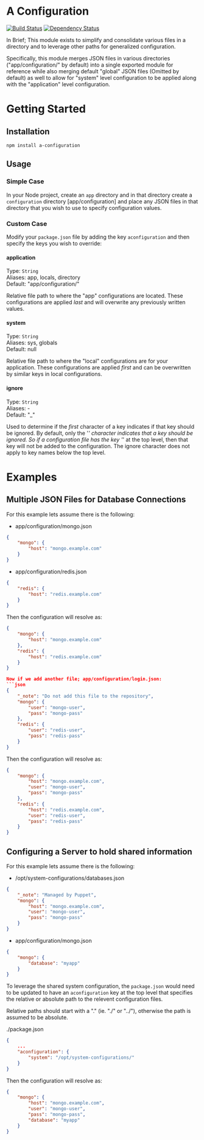 # A Configuration

[![Build Status](https://secure.travis-ci.org/aetherwalker/a-configuration.png)](http://travis-ci.org/aetherwalker/a-configuration)
[![Dependency Status](https://david-dm.org/aetherwalker/a-configuration.svg)](https://david-dm.org/aetherwalker/a-configuration)

In Brief; This module exists to simplify and consolidate various files in a directory and to leverage other paths for generalized configuration.

Specifically, this module merges JSON files in various directories ("app/configuration/" by default) into a single exported module for reference while also merging default "global" JSON files (Omitted by default) as well to allow for "system" level configuration to be applied along with the "application" level configuration.

# Getting Started

## Installation

```
npm install a-configuration
```

## Usage

### Simple Case

In your Node project, create an `app` directory and in that directory create a `configuration` directory [app/configuration] and place any JSON files in that directory that you wish to use to specify configuration values.

### Custom Case

Modify your `package.json` file by adding the key `aconfiguration` and then specify the keys you wish to override:

#### application
Type: `String`  
Aliases: app, locals, directory  
Default: "app/configuration/"

Relative file path to where the "app" configurations are located. These configurations are applied _last_ and will overwrite any previously written values.

#### system
Type: `String`  
Aliases: sys, globals  
Default: null

Relative file path to where the "local" configurations are for your application. These configurations are applied _first_ and can be overwritten by similar keys in local configurations.

#### ignore
Type: `String`  
Aliases: -  
Default: "_"

Used to determine if the _first_ character of a key indicates if that key should be ignored. By default, only the '_' character indicates that a key should be ignored. So if a configuration file has the key '_' at the top level, then that key will not be added to the configuration. The ignore character does not apply to key names below the top level.

# Examples

## Multiple JSON Files for Database Connections

For this example lets assume there is the following:  
+ app/configuration/mongo.json
```json
{
	"mongo": {
		"host": "mongo.example.com"
	}
}
```
+ app/configuration/redis.json
```json
{
	"redis": {
		"host": "redis.example.com"
	}
}
```

Then the configuration will resolve as:
```json
{
	"mongo": {
		"host": "mongo.example.com"
	},
	"redis": {
		"host": "redis.example.com"
	}
}

Now if we add another file; app/configuration/login.json:
```json
{
	"_note": "Do not add this file to the repository",
	"mongo": {
		"user": "mongo-user",
		"pass": "mongo-pass"
	},
	"redis": {
		"user": "redis-user",
		"pass": "redis-pass"
	}
}
```

Then the configuration will resolve as:
```json
{
	"mongo": {
		"host": "mongo.example.com",
		"user": "mongo-user",
		"pass": "mongo-pass"
	},
	"redis": {
		"host": "redis.example.com",
		"user": "redis-user",
		"pass": "redis-pass"
	}
}
```

## Configuring a Server to hold shared information


For this example lets assume there is the following:  
+ /opt/system-configurations/databases.json
```json
{
	"_note": "Managed by Puppet",
	"mongo": {
		"host": "mongo.example.com",
		"user": "mongo-user",
		"pass": "mongo-pass"
	}
}
```
+ app/configuration/mongo.json
```json
{
	"mongo": {
		"database": "myapp"
	}
}
```

To leverage the shared system configuration, the `package.json` would need to be updated to have an `aconfiguration` key at the top level that specifies the relative or absolute path to the relevent configuration files.

Relative paths should start with a "." (ie. "./" or "../"), otherwise the path is assumed to be absolute.

./package.json
```json
{
	...
	"aconfiguration": {
		"system": "/opt/system-configurations/"
	}
}
```

Then the configuration will resolve as:
```json
{
	"mongo": {
		"host": "mongo.example.com",
		"user": "mongo-user",
		"pass": "mongo-pass",
		"database": "myapp"
	}
}
```
